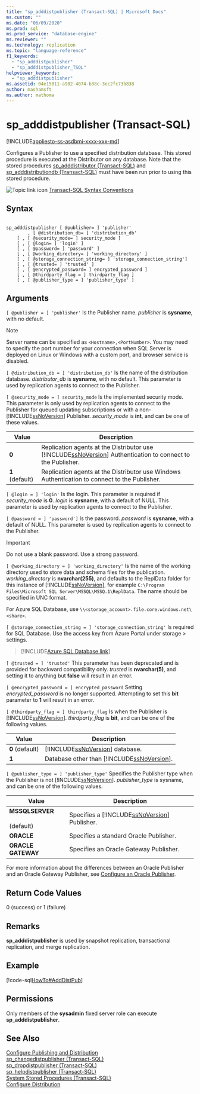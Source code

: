 ```yaml
---
title: "sp_adddistpublisher (Transact-SQL) | Microsoft Docs"
ms.custom: ""
ms.date: "06/09/2020"
ms.prod: sql
ms.prod_service: "database-engine"
ms.reviewer: ""
ms.technology: replication
ms.topic: "language-reference"
f1_keywords: 
  - "sp_adddistpublisher"
  - "sp_adddistpublisher_TSQL"
helpviewer_keywords: 
  - "sp_adddistpublisher"
ms.assetid: 04e15011-a902-4074-b38c-3ec2fc73b838
author: mashamsft
ms.author: mathoma
---
```

# sp_adddistpublisher (Transact-SQL)
[!INCLUDE[appliesto-ss-asdbmi-xxxx-xxx-md](../../includes/appliesto-ss-asdbmi-xxxx-xxx-md.md)]

  Configures a Publisher to use a specified distribution database. This stored procedure is executed at the Distributor on any database. Note that the stored procedures [sp_adddistributor &#40;Transact-SQL&#41;](../../relational-databases/system-stored-procedures/sp-adddistributor-transact-sql.md) and [sp_adddistributiondb &#40;Transact-SQL&#41;](../../relational-databases/system-stored-procedures/sp-adddistributiondb-transact-sql.md) must have been run prior to using this stored procedure.  
  
 ![Topic link icon](../../database-engine/configure-windows/media/topic-link.gif "Topic link icon") [Transact-SQL Syntax Conventions](../../t-sql/language-elements/transact-sql-syntax-conventions-transact-sql.md)  
  
## Syntax  
  
```  
  
sp_adddistpublisher [ @publisher= ] 'publisher'   
        , [ @distribution_db= ] 'distribution_db'   
    [ , [ @security_mode= ] security_mode ]   
    [ , [ @login= ] 'login' ]   
    [ , [ @password= ] 'password' ]   
    [ , [ @working_directory= ] 'working_directory' ]   
    [ , [ @storage_connection_string= ] 'storage_connection_string']
    [ , [ @trusted= ] 'trusted' ]   
    [ , [ @encrypted_password= ] encrypted_password ]   
    [ , [ @thirdparty_flag = ] thirdparty_flag ]  
    [ , [ @publisher_type = ] 'publisher_type' ]  
```  
  
## Arguments  
`[ @publisher = ] 'publisher'`
 Is the Publisher name. *publisher* is **sysname**, with no default.  

> [!NOTE]
> Server name can be specified as `<Hostname>,<PortNumber>`. You may need to specify the port number for your connection when SQL Server is deployed on Linux or Windows with a custom port, and browser service is disabled.
  
`[ @distribution_db = ] 'distribution_db'`
 Is the name of the distribution database. *distributor_db* is **sysname**, with no default. This parameter is used by replication agents to connect to the Publisher.  
  
`[ @security_mode = ] security_mode`
 Is the implemented security mode. This parameter is only used by replication agents to connect to the Publisher for queued updating subscriptions or with a non- [!INCLUDE[ssNoVersion](../../includes/ssnoversion-md.md)] Publisher. *security_mode* is **int**, and can be one of these values.  
  
|Value|Description|  
|-----------|-----------------|  
|**0**|Replication agents at the Distributor use [!INCLUDE[ssNoVersion](../../includes/ssnoversion-md.md)] Authentication to connect to the Publisher.|  
|**1** (default)|Replication agents at the Distributor use Windows Authentication to connect to the Publisher.|  
  
`[ @login = ] 'login'`
 Is the login. This parameter is required if *security_mode* is **0**. *login* is **sysname**, with a default of NULL. This parameter is used by replication agents to connect to the Publisher.  
  
`[ @password = ] 'password']`
 Is the password. *password* is **sysname**, with a default of NULL. This parameter is used by replication agents to connect to the Publisher.  
  
> [!IMPORTANT]  
>  Do not use a blank password. Use a strong password.  
  
`[ @working_directory = ] 'working_directory'`
 Is the name of the working directory used to store data and schema files for the publication. *working_directory* is **nvarchar(255)**, and defaults to the ReplData folder for this instance of [!INCLUDE[ssNoVersion](../../includes/ssnoversion-md.md)], for example `C:\Program Files\Microsoft SQL Server\MSSQL\MSSQ.1\ReplData`. The name should be specified in UNC format.  

 For Azure SQL Database, use `\\<storage_account>.file.core.windows.net\<share>`.

`[ @storage_connection_string = ] 'storage_connection_string'`
 Is required for SQL Database. Use the access key from Azure Portal under storage > settings.

 > [!INCLUDE[Azure SQL Database link](../../includes/azure-sql-db-repl-for-more-information.md)]

`[ @trusted = ] 'trusted'`
 This parameter has been deprecated and is provided for backward compatibility only. *trusted* is **nvarchar(5)**, and setting it to anything but **false** will result in an error.  
  
`[ @encrypted_password = ] encrypted_password`
 Setting *encrypted_password* is no longer supported. Attempting to set this **bit** parameter to **1** will result in an error.  
  
`[ @thirdparty_flag = ] thirdparty_flag`
 Is when the Publisher is [!INCLUDE[ssNoVersion](../../includes/ssnoversion-md.md)]. *thirdparty_flag* is **bit**, and can be one of the following values.  
  
|Value|Description|  
|-----------|-----------------|  
|**0** (default)|[!INCLUDE[ssNoVersion](../../includes/ssnoversion-md.md)] database.|  
|**1**|Database other than [!INCLUDE[ssNoVersion](../../includes/ssnoversion-md.md)].|  
  
`[ @publisher_type = ] 'publisher_type'`
 Specifies the Publisher type when the Publisher is not [!INCLUDE[ssNoVersion](../../includes/ssnoversion-md.md)]. *publisher_type* is sysname, and can be one of the following values.  
  
|Value|Description|  
|-----------|-----------------|  
|**MSSQLSERVER**<br /><br /> (default)|Specifies a [!INCLUDE[ssNoVersion](../../includes/ssnoversion-md.md)] Publisher.|  
|**ORACLE**|Specifies a standard Oracle Publisher.|  
|**ORACLE GATEWAY**|Specifies an Oracle Gateway Publisher.|  
  
 For more information about the differences between an Oracle Publisher and an Oracle Gateway Publisher, see [Configure an Oracle Publisher](../../relational-databases/replication/non-sql/configure-an-oracle-publisher.md).  
  
## Return Code Values  
 0 (success) or 1 (failure)  
  
## Remarks  
 **sp_adddistpublisher** is used by snapshot replication, transactional replication, and merge replication.  
  
## Example  
 [!code-sql[HowTo#AddDistPub](../../relational-databases/replication/codesnippet/tsql/sp-adddistpublisher-tran_1.sql)]  
  
## Permissions  
 Only members of the **sysadmin** fixed server role can execute **sp_adddistpublisher**.  
  
## See Also  
 [Configure Publishing and Distribution](../../relational-databases/replication/configure-publishing-and-distribution.md)   
 [sp_changedistpublisher &#40;Transact-SQL&#41;](../../relational-databases/system-stored-procedures/sp-changedistpublisher-transact-sql.md)   
 [sp_dropdistpublisher &#40;Transact-SQL&#41;](../../relational-databases/system-stored-procedures/sp-dropdistpublisher-transact-sql.md)   
 [sp_helpdistpublisher &#40;Transact-SQL&#41;](../../relational-databases/system-stored-procedures/sp-helpdistpublisher-transact-sql.md)   
 [System Stored Procedures &#40;Transact-SQL&#41;](../../relational-databases/system-stored-procedures/system-stored-procedures-transact-sql.md)   
 [Configure Distribution](../../relational-databases/replication/configure-distribution.md)  
  
  
